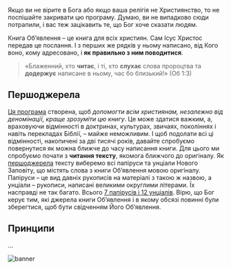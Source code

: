 Якщо ви не вірите в Бога або якщо ваша релігія не Християнство, то не поспішайте закривати цю програму. Думаю, ви не випадково сюди потрапили, і вас теж зацікавить те, що Бог хоче сказати людям.

Книга Об’явлення – це книга для всіх християн. Сам Ісус Христос передав це послання. І з перших же рядків у ньому написано, від Кого воно, кому адресовано, і **як правильно з ним поводитися**.

> «Блаженний, хто **читає**, і ті, хто **слухає** слова пророцтва та **додержує** написане в ньому, час бо близький!» (Об 1:3)

## Першоджерела

[Ця програма](about) створена, щоб *допомогти всім християнам, незалежно від деномінації, краще зрозуміти цю книгу*. Це може здатися важким, а, враховуючи відмінності в доктринах, культурах, звичаях, поколіннях і навіть перекладах Біблії, – майже неможливим. І щоб подолати всі ці відмінності, накопичені за дві тисячі років, давайте спробуємо повернутися як можна ближче до часу написання книги. Для цього ми спробуємо почати з **читання тексту**, якомога ближчого до оригіналу. Як [першоджерела](sources) тексту виберемо всі папіруси та унціали Нового Заповіту, що містять слова з книги Об’явлення мовою оригіналу. Папіруси – це вид давніх рукописів на матеріалі з такою ж назвою, а унціали – рукописи, написані великими округлими літерами. Їх насправді не так багато. Всього [7 папірусів і 12 унціалів](https://en.wikipedia.org/wiki/Biblical_manuscript). Вірю, що Бог керує тим, які джерела книги Об’явлення і в якому обсязі повинні були зберегтися, щоб бути свідченням Його Об’явлення.

## Принципи

...

![banner](resource:assets/images/Topics/banner_primary_sources.png)
